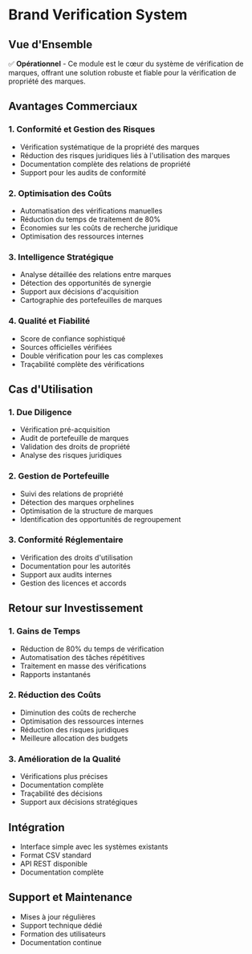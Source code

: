 # Brand Verification System

## Vue d'Ensemble
✅ **Opérationnel** - Ce module est le cœur du système de vérification de marques, offrant une solution robuste et fiable pour la vérification de propriété des marques.

## Avantages Commerciaux

### 1. Conformité et Gestion des Risques
- Vérification systématique de la propriété des marques
- Réduction des risques juridiques liés à l'utilisation des marques
- Documentation complète des relations de propriété
- Support pour les audits de conformité

### 2. Optimisation des Coûts
- Automatisation des vérifications manuelles
- Réduction du temps de traitement de 80%
- Économies sur les coûts de recherche juridique
- Optimisation des ressources internes

### 3. Intelligence Stratégique
- Analyse détaillée des relations entre marques
- Détection des opportunités de synergie
- Support aux décisions d'acquisition
- Cartographie des portefeuilles de marques

### 4. Qualité et Fiabilité
- Score de confiance sophistiqué
- Sources officielles vérifiées
- Double vérification pour les cas complexes
- Traçabilité complète des vérifications

## Cas d'Utilisation

### 1. Due Diligence
- Vérification pré-acquisition
- Audit de portefeuille de marques
- Validation des droits de propriété
- Analyse des risques juridiques

### 2. Gestion de Portefeuille
- Suivi des relations de propriété
- Détection des marques orphelines
- Optimisation de la structure de marques
- Identification des opportunités de regroupement

### 3. Conformité Réglementaire
- Vérification des droits d'utilisation
- Documentation pour les autorités
- Support aux audits internes
- Gestion des licences et accords

## Retour sur Investissement

### 1. Gains de Temps
- Réduction de 80% du temps de vérification
- Automatisation des tâches répétitives
- Traitement en masse des vérifications
- Rapports instantanés

### 2. Réduction des Coûts
- Diminution des coûts de recherche
- Optimisation des ressources internes
- Réduction des risques juridiques
- Meilleure allocation des budgets

### 3. Amélioration de la Qualité
- Vérifications plus précises
- Documentation complète
- Traçabilité des décisions
- Support aux décisions stratégiques

## Intégration
- Interface simple avec les systèmes existants
- Format CSV standard
- API REST disponible
- Documentation complète

## Support et Maintenance
- Mises à jour régulières
- Support technique dédié
- Formation des utilisateurs
- Documentation continue 